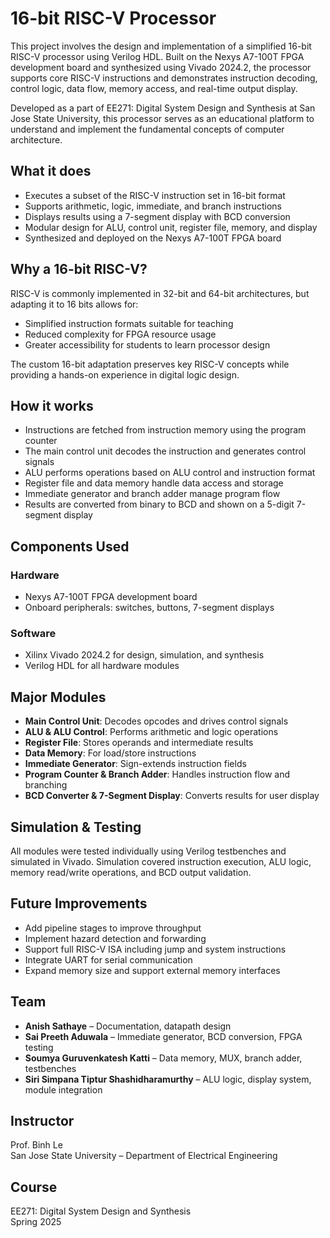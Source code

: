 # 16-bit RISC-V Processor

This project involves the design and implementation of a simplified 16-bit RISC-V processor using Verilog HDL. Built on the Nexys A7-100T FPGA development board and synthesized using Vivado 2024.2, the processor supports core RISC-V instructions and demonstrates instruction decoding, control logic, data flow, memory access, and real-time output display.

Developed as a part of EE271: Digital System Design and Synthesis at San Jose State University, this processor serves as an educational platform to understand and implement the fundamental concepts of computer architecture.

## What it does

- Executes a subset of the RISC-V instruction set in 16-bit format
- Supports arithmetic, logic, immediate, and branch instructions
- Displays results using a 7-segment display with BCD conversion
- Modular design for ALU, control unit, register file, memory, and display
- Synthesized and deployed on the Nexys A7-100T FPGA board

## Why a 16-bit RISC-V?

RISC-V is commonly implemented in 32-bit and 64-bit architectures, but adapting it to 16 bits allows for:

- Simplified instruction formats suitable for teaching
- Reduced complexity for FPGA resource usage
- Greater accessibility for students to learn processor design

The custom 16-bit adaptation preserves key RISC-V concepts while providing a hands-on experience in digital logic design.

## How it works

- Instructions are fetched from instruction memory using the program counter
- The main control unit decodes the instruction and generates control signals
- ALU performs operations based on ALU control and instruction format
- Register file and data memory handle data access and storage
- Immediate generator and branch adder manage program flow
- Results are converted from binary to BCD and shown on a 5-digit 7-segment display

## Components Used

### Hardware
- Nexys A7-100T FPGA development board
- Onboard peripherals: switches, buttons, 7-segment displays

### Software
- Xilinx Vivado 2024.2 for design, simulation, and synthesis
- Verilog HDL for all hardware modules

## Major Modules

- **Main Control Unit**: Decodes opcodes and drives control signals  
- **ALU & ALU Control**: Performs arithmetic and logic operations  
- **Register File**: Stores operands and intermediate results  
- **Data Memory**: For load/store instructions  
- **Immediate Generator**: Sign-extends instruction fields  
- **Program Counter & Branch Adder**: Handles instruction flow and branching  
- **BCD Converter & 7-Segment Display**: Converts results for user display  

## Simulation & Testing

All modules were tested individually using Verilog testbenches and simulated in Vivado. Simulation covered instruction execution, ALU logic, memory read/write operations, and BCD output validation.

## Future Improvements

- Add pipeline stages to improve throughput  
- Implement hazard detection and forwarding  
- Support full RISC-V ISA including jump and system instructions  
- Integrate UART for serial communication  
- Expand memory size and support external memory interfaces  

## Team

- **Anish Sathaye** – Documentation, datapath design  
- **Sai Preeth Aduwala** – Immediate generator, BCD conversion, FPGA testing  
- **Soumya Guruvenkatesh Katti** – Data memory, MUX, branch adder, testbenches  
- **Siri Simpana Tiptur Shashidharamurthy** – ALU logic, display system, module integration

## Instructor

Prof. Binh Le  
San Jose State University – Department of Electrical Engineering

## Course

EE271: Digital System Design and Synthesis  
Spring 2025